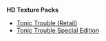 **HD Texture Packs**

* [Tonic Trouble (Retail)](https://github.com/TonicGaro/TTHD-Texture-Pack)
* [Tonic Trouble Special Edition](https://github.com/TonicGaro/TTSE-HD-Texture-Pack)

